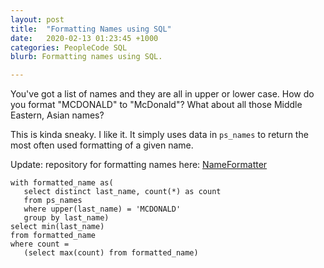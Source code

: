 ```yaml
---
layout: post
title:  "Formatting Names using SQL"
date:   2020-02-13 01:23:45 +1000
categories: PeopleCode SQL
blurb: Formatting names using SQL.

---
```

You've got a list of names and they are all in upper or lower case. How do you format "MCDONALD" to "McDonald"? What about all those Middle Eastern, Asian names?

This is kinda sneaky. I like it. It simply uses data in ```ps_names``` to return the most often used formatting of a given name. 

Update: repository for formatting names here: [NameFormatter](https://github.com/evlPanda/NameFormatter)

```
with formatted_name as(
   select distinct last_name, count(*) as count
   from ps_names
   where upper(last_name) = 'MCDONALD'
   group by last_name)
select min(last_name)
from formatted_name
where count =
   (select max(count) from formatted_name)
```
